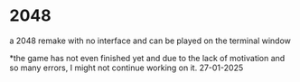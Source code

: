 # 2048
a 2048 remake with no interface and can be played on the terminal window

*the game has not even finished yet and due to the lack of motivation and so many errors, I might not continue working on it.  27-01-2025
